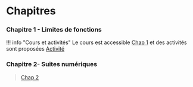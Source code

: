 # Chapitres 
### Chapitre 1 - Limites de fonctions 

!!! info "Cours et activités"
    Le cours est accessible [Chap 1](./cours/Chap1/Cours-Chap1.pdf) et des activités sont proposées [Activité](./cours/Chap1/activite1.pdf)

### Chapitre 2- Suites numériques
> [Chap 2](./cours/Chap2/Cours-chap2.pdf)
